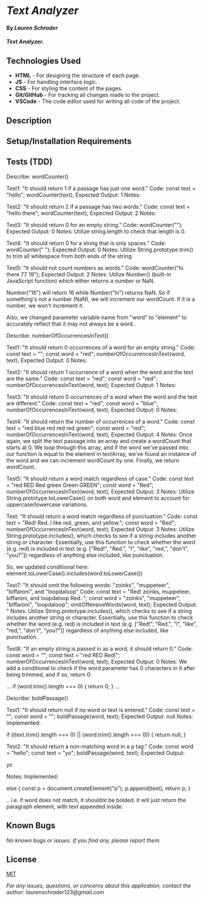 # _Text Analyzer_

#### By _**Lauren Schrader**_

#### _Text Analyzer._

## Technologies Used

* **HTML** - For designing the structure of each page.
* **JS** - For handling interface logic.
* **CSS** - For styling the content of the pages.
* **Git/GitHub** - For tracking all changes made to the project.
* **VSCode** - The code editor used for writing all code of the project.

## Description



## Setup/Installation Requirements

## Tests (TDD) 

Describe: wordCounter()

Test1: "It should return 1 if a passage has just one word."
Code:
const text = "hello";
wordCounter(text);
Expected Output: 1
Notes:

Test2: "It should return 2 if a passage has two words."
Code:
const text = "hello there";
wordCounter(text);
Expected Output: 2
Notes:

Test3: "It should return 0 for an empty string."
Code: wordCounter("");
Expected Output: 0
Notes: Utilize string.length to check that length is 0.

Test4: "It should return 0 for a string that is only spaces."
Code: wordCounter("            ");
Expected Output: 0
Notes: Utilize String.prototype.trim() to trim all whitespace from both ends of the string.

Test5: "It should not count numbers as words."
Code: wordCounter("hi there 77 19");
Expected Output: 2
Notes: Utilize Number() (built-in JavaScript function) which either returns a  number or NaN. 

Number("16") will return 16 while Number("hi") returns NaN. So if something's not a number (NaN), we will increment our wordCount. If it is a number, we won't increment it.

Also, we changed parameter variable name from "word" to "element" to accurately reflect that it may not always be a word..

Describe: numberOfOccurrencesInText()

Test1: "It should return 0 occurrences of a word for an empty string."
Code:
const text = "";
const word = "red";
numberOfOccurrencesInText(word, text);
Expected Output: 0
Notes:

Test2: "It should return 1 occurrence of a word when the word and the text are the same."
Code:
const text = "red";
const word = "red";
numberOfOccurrencesInText(word, text);
Expected Output: 1
Notes:

Test3: "It should return 0 occurrences of a word when the word and the text are different."
Code:
const text = "red";
const word = "blue";
numberOfOccurrencesInText(word, text);
Expected Output: 0
Notes:

Test4: "It should return the number of occurrences of a word."
Code:
const text = "red blue red red red green";
const word = "red";
numberOfOccurrencesInText(word, text);
Expected Output: 4
Notes: Once again, we split the text passage into an array and create a wordCount that starts at 0. We loop through this array, and if the word we've passed into our function is equal to the element in textArray, we've found an instance of the word and we can increment wordCount by one. Finally, we return wordCount.

Test5: "It should return a word match regardless of case."
Code:
const text = "red RED Red green Green GREEN";
const word = "Red";
numberOfOccurrencesInText(word, text);
Expected Output: 3
Notes: Utilize String.prototype.toLowerCase() on both word and element to account for uppercase/lowercase variations.

Test: "It should return a word match regardless of punctuation."
Code:
const text = "Red! Red. I like red, green, and yellow.";
const word = "Red";
numberOfOccurrencesInText(word, text);
Expected Output: 3
Notes: Utilize  String.prototype.includes(), which checks to see if a string includes another string or character. Essentially, use this function to check whether the word (e.g. red) is included in text (e.g. ["Red!", "Red.", "I", "like", "red,", "don't", "you?"]) regardless of anything else included, like punctuation.

So, we updated conditional here:
element.toLowerCase().includes(word.toLowerCase())

Test7: "It should omit the following words: "zoinks", "muppeteer", "biffaroni", and "loopdaloop"
Code:
const text = "Red! zoinks, muppeteer, biffaroni, and loopdaloop Red. ";
const word = "zoinks", "muppeteer", "biffaroni", "loopdaloop";
omitOffensiveWords(word, text);
Expected Output: "
Notes: Utilize  String.prototype.includes(), which checks to see if a string includes another string or character. Essentially, use this function to check whether the word (e.g. red) is included in text (e.g. ["Red!", "Red.", "I", "like", "red,", "don't", "you?"]) regardless of anything else included, like punctuation.

Test8: "If an empty string is passed in as a word, it should return 0."
Code:
const word = "";
const text = "red RED Red!";
numberOfOccurrencesInText(word, text);
Expected Output: 0
Notes: We add a conditional to check if the word parameter has 0 characters in it after being trimmed, and if so, return 0:

...
if (word.trim().length === 0) {
  return 0;
}
...

Describe: boldPassage()

Test1: "It should return null if no word or text is entered."
Code:
const text = "";
const word = "";
boldPassage(word, text);
Expected Output: null
Notes: Implemented: 

if ((text.trim().length === 0) || (word.trim().length === 0)) {
    return null;
  }

Test2: "It should return a non-matching word in a p tag."
Code:
const word = "hello";
const text = "yo";
boldPassage(word, text);
Expected Output: <p>yo</p>
Notes: Implemented:

else {
const p = document.createElement("p");
  p.append(text);
  return p;
}

.. i.e. if word does not match, it shouldnt be bolded. it will just return the paragraph element, with text appended inside.


## Known Bugs

_No known bugs or issues. If you find any, please report them._

## License

[MIT](./License.txt)

_For any issues, questions, or concerns about this application, contact the author: laurenschrader123@gmail.com_